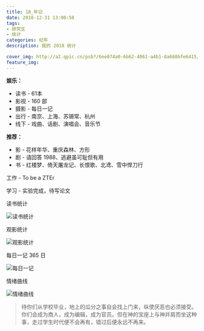 ```yaml
---
title: 18_年记
date: 2018-12-31 13:00:58
tags:
- 研究生
- 统计
categories: 纪年
description: 我的 2018 统计

cover_img: http://a2.qpic.cn/psb?/6ee074a0-6b62-4061-a4b1-8a668bfe6415/Fg0dHP4hmkbVAA2jxXyWGbEG*WlOsNNvFcTeDvi9gYE!/b/dA0BAAAAAAAA&ek=1&kp=1&pt=0&tl=3&su=028768833&tm=1569643200&sce=0-12-12&rf=2-9
feature_img: 
---
```




**娱乐：**

- 读书 - 61本
- 影视 - 160 部 
- 摄影 - 每日一记 
- 出行 - 南京、上海、苏锡常、杭州 
- 线下 - 戏曲、话剧、演唱会、音乐节



**推荐：**

- 影 - 花样年华、重庆森林、方形
- 剧 - 请回答 1988、逃避虽可耻但有用
- 书 - 红楼梦、倚天屠龙记、长恨歌、北鸢、雪中悍刀行



工作 - To be a ZTEr

学习 - 实验完成，待写论文



读书统计

![读书统计](http://a3.qpic.cn/psb?/6ee074a0-6b62-4061-a4b1-8a668bfe6415/MQ76eg*QcGqDX1st9*nceTtS6lOpN.cZK6ybgwnYKBk!/b/dN4AAAAAAAAA&ek=1&kp=1&pt=0&tl=3&su=051176097&tm=1569643200&sce=0-12-12&rf=2-9)



观影统计

![观影统计](http://a1.qpic.cn/psb?/6ee074a0-6b62-4061-a4b1-8a668bfe6415/FEeThGXEM05o0vIblqyriQqqE3s*dNg6xLLv7N3KFpM!/b/dIgBAAAAAAAA&ek=1&kp=1&pt=0&tl=3&su=094417553&tm=1569643200&sce=0-12-12&rf=2-9)



每日一记 365 日

![每日一记](http://a2.qpic.cn/psb?/6ee074a0-6b62-4061-a4b1-8a668bfe6415/Fg0dHP4hmkbVAA2jxXyWGbEG*WlOsNNvFcTeDvi9gYE!/b/dA0BAAAAAAAA&ek=1&kp=1&pt=0&tl=3&su=028768833&tm=1569643200&sce=0-12-12&rf=2-9)



情绪曲线

![情绪曲线](http://a4.qpic.cn/psb?/6ee074a0-6b62-4061-a4b1-8a668bfe6415/FxOW7lJlZbHsNLxtI7iJHA5lssGpgpwpoXHnsYRql4M!/b/dAsAAAAAAAAA&ek=1&kp=1&pt=0&tl=3&su=064824353&tm=1569643200&sce=0-12-12&rf=2-9)



> 待你们从学校毕业，地上的瓜分之事自会找上门来，纵使厌恶也必须接受。你们会成为商人，成为编辑，成为官员。但在神的宝座上与神并肩而坐这种事，走过学生时代便不会再有，错过后便永远不再来。